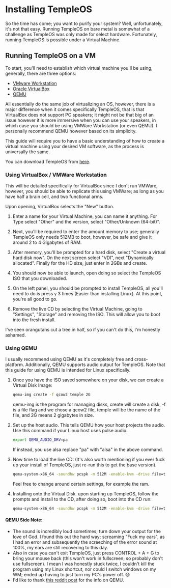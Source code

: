 # Installing TempleOS
So the time has come; you want to purify your system? Well, unfortunately, it's not that easy. Running TempleOS on bare metal is somewhat of a challenge as TempleOS was only made for select hardware. Fortunately, running TempleOS is possible under a Virtual Machine.

## Running TempleOS on a VM
To start, you'll need to establish which virtual machine you'll be using, generally, there are three options:
* [VMware Workstation](https://www.vmware.com/au/products/workstation-player.html)
* [Oracle VirtualBox](https://www.virtualbox.org/)
* [QEMU](https://www.qemu.org/)

All essentially do the same job of virtualizing an OS, however, there is a major difference when it comes specifically TempleOS, that is that VirtualBox does not support PC speakers; it might not be that big of an issue however it is more immersive when you can use your speakers, in which case you should be using VMWare Workstation (or even QEMU). I personally recommend QEMU however based on its simplicity.

This guide will require you to have a basic understanding of how to create a virtual machine using your desired VM software, as the process is universally the same.

You can download TempleOS from [here](https://www.templeos.org/Downloads/TempleOS.ISO).

### Using VirtualBox / VMWare Workstation
This will be detailed specifically for VirtualBox since I don't run VMWare, however, you should be able to replicate this using VMWare; as long as you have half a brain cell, and two functional arms.

Upon opening, VirtualBox selects the "New" button.

1. Enter a name for your Virtual Machine, you can name it anything. For Type select "Other" and the version, select "Other/Unknown (64-bit)".

2. Next, you'll be required to enter the amount memory to use; generally TempleOS only needs 512MB to boot, however, be safe and give it around 2 to 4 Gigabytes of RAM.

3. After memory, you'll be prompted for a hard disk, select "Create a virtual hard disk now". On the next screen select "VDI", next "Dynamically allocated". Finally for the HD size, just enter in 2GBs and create.

4. You should now be able to launch, open doing so select the TempleOS ISO that you downloaded.

5. On the left panel, you should be prompted to install TempleOS, all you'll need to do is press `y` 3 times (Easier than installing Linux). At this point, you're all good to go.

6. Remove the live CD by selecting the Virtual Machine, going to "Settings", "Storage" and removing the ISO. This will allow you to boot into the fresh install.

I've seen orangutans cut a tree in half, so if you can't do this, I'm honestly ashamed.
### Using QEMU
I usually recommend using QEMU as it's completely free and cross-platform. Additionally, QEMU supports audio output for TempleOS. Note that this guide for using QEMU is intended for Linux specifically.

1. Once you have the ISO saved somewhere on your disk, we can create a Virtual Disk Image:
    ```sh
    qemu-img create -f qcow2 temple 2G
    ```
   qemu-img is the program for managing disks, create will create a disk, -f is a file flag and we chose a qcow2 file, temple will be the name of the file, and 2G means 2 gigabytes in size.

2. Set up the host audio. This tells QEMU how your host projects the audio. Use this command if your Linux host uses pulse audio:
    ```sh
    export QEMU_AUDIO_DRV=pa
    ```
   If instead, you use alsa replace "pa" with "alsa" in the above command.

3. Now time to load the live CD: (It's also worth mentioning if you ever fuck up your install of TempleOS, just re-run this to get the base version).
    ```sh
    qemu-system-x86_64 -soundhw pcspk -m 512M -enable-kvm -drive file=temple -cdrom TempleOS.ISO -boot order=d
    ```
   Feel free to change around certain settings, for example the ram.

4. Installing onto the Virtual Disk.
   upon starting up TempleOS, follow the prompts and install to the CD, after doing so, boot into the CD run:
    ```sh
    qemu-system-x86_64 -soundhw pcspk -m 512M -enable-kvm -drive file=temple
    ```
#### QEMU Side Note:
* The sound is incredibly loud sometimes; turn down your output for the love of God. I found this out the hard way; screaming "Fuck my ears", as I had an error and subsequently the screeching of the error sound at 100%, my ears are still recovering to this day.
* Also in case you can't exit TempleOS, just press CONTROL + A + G to bring your mouse back (this won't work in fullscreen; so probably don't use fullscreen). I mean I was honestly stuck twice, I couldn't kill the program using my Linux shortcut, nor could I switch windows on my WM; ended up having to just turn my PC's power off. 😅
* I'd like to thank [this reddit post](https://www.reddit.com/r/TempleOS_Official/comments/ewtp0n/templeos_with_sound_in_qemulinux_host/) for the info on QEMU.
